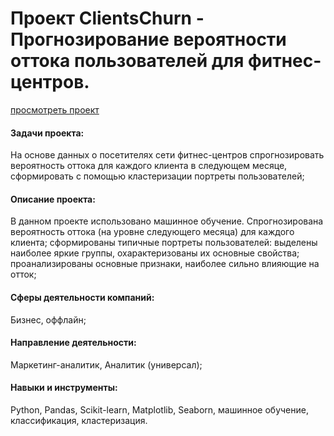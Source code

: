 # Проект ClientsChurn - Прогнозирование вероятности оттока пользователей для фитнес-центров.

[просмотреть проект](https://nbviewer.jupyter.org/github/shdrn2402/Praktikum/blob/main/ClientsChurn/ClientsChurn.ipynb)

#### Задачи проекта:

На основе данных о посетителях сети фитнес-центров спрогнозировать вероятность оттока для каждого клиента в следующем месяце, сформировать с помощью кластеризации портреты пользователей;

#### Описание проекта:

В данном проекте использовано машинное обучение. Спрогнозирована вероятность оттока (на уровне следующего месяца) для каждого клиента; сформированы типичные портреты пользователей: выделены наиболее яркие группы, охарактеризованы их основные свойства; проанализированы основные признаки, наиболее сильно влияющие на отток;

#### Сферы деятельности компаний:

Бизнес, оффлайн;

#### Направление деятельности:

Маркетинг-аналитик, Аналитик (универсал);

#### Навыки и инструменты:

Python, Pandas, Scikit-learn, Matplotlib, Seaborn, машинное обучение, классификация, кластеризация.
